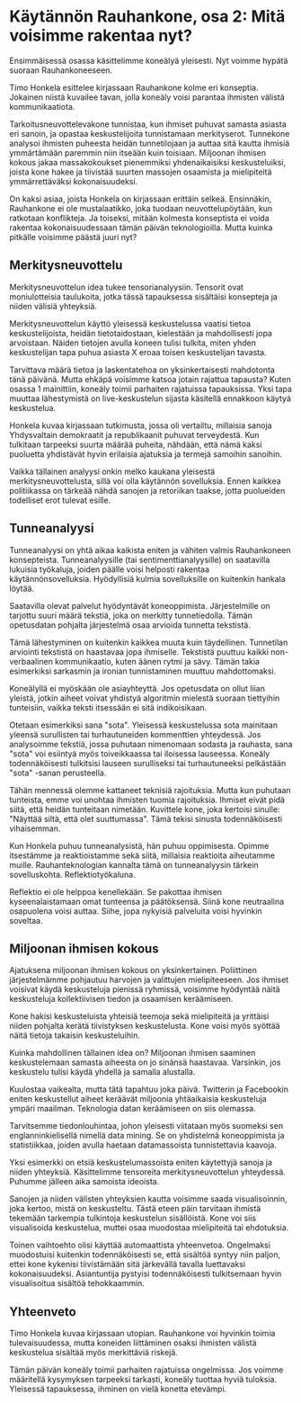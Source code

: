 # Käytännön Rauhankone, osa 2: Mitä voisimme rakentaa nyt?

Ensimmäisessä osassa käsittelimme koneälyä yleisesti. Nyt voimme hypätä suoraan Rauhankoneeseen.

Timo Honkela esittelee kirjassaan Rauhankone kolme eri konseptia. Jokainen niistä kuvailee tavan, jolla koneäly voisi parantaa ihmisten välistä kommunikaatiota.

Tarkoitusneuvottelevakone tunnistaa, kun ihmiset puhuvat samasta asiasta eri sanoin, ja opastaa keskustelijoita tunnistamaan merkityserot.
Tunnekone analysoi ihmisten puheesta heidän tunnetilojaan ja auttaa sitä kautta ihmisiä ymmärtämään paremmin niin itseään kuin toisiaan.
Miljoonan ihmisen kokous jakaa massakokoukset pienemmiksi yhdenaikaisiksi keskusteluiksi, joista kone hakee ja tiivistää suurten massojen osaamista ja mielipiteitä ymmärrettäväksi kokonaisuudeksi.

On kaksi asiaa, joista Honkela on kirjassaan erittäin selkeä. Ensinnäkin, Rauhankone ei ole mustalaatikko, joka tuodaan neuvottelupöytään, kun ratkotaan konflikteja. Ja toiseksi, mitään kolmesta konseptista ei voida rakentaa kokonaisuudessaan tämän päivän teknologioilla. Mutta kuinka pitkälle voisimme päästä juuri nyt?

## Merkitysneuvottelu

Merkitysneuvottelun idea tukee tensorianalyysiin. Tensorit ovat moniulotteisia taulukoita, jotka tässä tapauksessa sisältäisi konsepteja ja niiden välisiä yhteyksiä.

Merkitysneuvottelun käyttö yleisessä keskustelussa vaatisi tietoa keskustelijoista, heidän tietotaidostaan, kielestään ja mahdollisesti jopa arvoistaan. Näiden tietojen avulla koneen tulisi tulkita, miten yhden keskustelijan tapa puhua asiasta X eroaa toisen keskustelijan tavasta.

Tarvittava määrä tietoa ja laskentatehoa on yksinkertaisesti mahdotonta tänä päivänä. Mutta ehkäpä voisimme katsoa jotain rajattua tapausta? Kuten osassa 1 mainittiin, koneäly toimii parhaiten rajatuissa tapauksissa. Yksi tapa muuttaa lähestymistä on live-keskustelun sijasta käsitellä ennakkoon käytyä keskustelua.

Honkela kuvaa kirjassaan tutkimusta, jossa oli vertailtu, millaisia sanoja Yhdysvaltain demokraatit ja republikaanit puhuvat terveydestä. Kun tulkitaan tarpeeksi suurta määrää puheita, nähdään, että nämä kaksi puoluetta yhdistävät hyvin erilaisia ajatuksia ja termejä samoihin sanoihin.

Vaikka tällainen analyysi onkin melko kaukana yleisestä merkitysneuvottelusta, sillä voi olla käytännön sovelluksia. Ennen kaikkea politiikassa on tärkeää nähdä sanojen ja retoriikan taakse, jotta puolueiden todelliset erot tulevat esille.

## Tunneanalyysi

Tunneanalyysi on yhtä aikaa kaikista eniten ja vähiten valmis Rauhankoneen konsepteista. Tunneanalyysille (tai sentimenttianalyysille) on saatavilla lukuisia työkaluja, joiden päälle voisi helposti rakentaa käytännönsovelluksia. Hyödyllisiä kulmia sovelluksille on kuitenkin hankala löytää.

Saatavilla olevat palvelut hyödyntävät koneoppimista. Järjestelmille on tarjottu suuri määrä tekstiä, joka on merkitty tunnetiedolla. Tämän opetusdatan pohjalta järjestelmä osaa arvioida tunnetta tekstistä.

Tämä lähestyminen on kuitenkin kaikkea muuta kuin täydellinen. Tunnetilan arviointi tekstistä on haastavaa jopa ihmiselle. Tekstistä puuttuu kaikki non-verbaalinen kommunikaatio, kuten äänen rytmi ja sävy. Tämän takia esimerkiksi sarkasmin ja ironian tunnistaminen muuttuu mahdottomaksi.

Koneälyllä ei myöskään ole asiayhteyttä. Jos opetusdata on ollut liian yleistä, jotkin aiheet voivat yhdistyä algoritmin mielestä suoraan tiettyihin tunteisiin, vaikka teksti itsessään ei sitä indikoisikaan.

Otetaan esimerkiksi sana "sota". Yleisessä keskustelussa sota mainitaan yleensä surullisten tai turhautuneiden kommenttien yhteydessä. Jos analysoimme tekstiä, jossa puhutaan nimenomaan sodasta ja rauhasta, sana "sota" voi esiintyä myös toiveikkaassa tai iloisessa lauseessa. Koneäly todennäköisesti tulkitsisi lauseen surulliseksi tai turhautuneeksi pelkästään "sota" -sanan perusteella.

Tähän mennessä olemme kattaneet teknisiä rajoituksia. Mutta kun puhutaan tunteista, emme voi unohtaa ihmisten tuomia rajoituksia. Ihmiset eivät pidä siitä, että heidän tunteitaan nimetään. Kuvittele kone, joka kertoisi sinulle: "Näyttää siltä, että olet suuttumassa". Tämä tekisi sinusta todennäköisesti vihaisemman.

Kun Honkela puhuu tunneanalysistä, hän puhuu oppimisesta. Opimme itsestämme ja reaktioistamme sekä siitä, millaisia reaktioita aiheutamme muille. Rauhanteknologian kannalta tämä on tunneanalyysin tärkein sovelluskohta. Reflektiotyökaluna.

Reflektio ei ole helppoa kenellekään. Se pakottaa ihmisen kyseenalaistamaan omat tunteensa ja päätöksensä. Siinä kone neutraalina osapuolena voisi auttaa. Siihe, jopa nykyisiä palveluita voisi hyvinkin soveltaa.

## Miljoonan ihmisen kokous

Ajatuksena miljoonan ihmisen kokous on yksinkertainen. Poliittinen järjestelmämme pohjautuu harvojen ja valittujen mielipiteeseen. Jos ihmiset voisivat käydä keskusteluja pienissä ryhmissä, voisimme hyödyntää näitä keskusteluja kollektiivisen tiedon ja osaamisen keräämiseen.

Kone hakisi keskusteluista yhteisiä teemoja sekä mielipiteitä ja yrittäisi niiden pohjalta kerätä tiivistyksen keskustelusta. Kone voisi myös syöttää näitä tietoja takaisin keskusteluihin.

Kuinka mahdollinen tällainen idea on? Miljoonan ihmisen saaminen keskustelemaan samasta aiheesta on jo sinänsä haastavaa. Varsinkin, jos keskustelu tulisi käydä yhdellä ja samalla alustalla.

Kuulostaa vaikealta, mutta tätä tapahtuu joka päivä. Twitterin ja Facebookin eniten keskustellut aiheet keräävät miljoonia yhtäaikaisia keskusteluja ympäri maailman. Teknologia datan keräämiseen on siis olemassa.

Tarvitsemme tiedonlouhintaa, johon yleisesti viitataan myös suomeksi sen englanninkielisellä nimellä data mining. Se on yhdistelmä koneoppimista ja statistiikkaa, joiden avulla haetaan datamassoista tunnistettavia kaavoja.

Yksi esimerkki on etsiä keskustelumassoista eniten käytettyjä sanoja ja niiden yhteyksiä. Käsittelimme tensoreita merkitysneuvottelun yhteydessä. Puhumme jälleen aika samoista ideoista.

Sanojen ja niiden välisten yhteyksien kautta voisimme saada visualisoinnin, joka kertoo, mistä on keskusteltu. Tästä eteen päin tarvitaan ihmistä tekemään tarkempia tulkintoja keskustelun sisällöistä. Kone voi siis visualisoida keskustelua, muttei osaa muodostaa mielipiteitä tai ehdotuksia.

Toinen vaihtoehto olisi käyttää automaattista yhteenvetoa. Ongelmaksi muodostuisi kuitenkin todennäköisesti se, että sisältöä syntyy niin paljon, ettei kone kykenisi tiivistämään sitä järkevällä tavalla luettavaksi kokonaisuudeksi. Asiantuntija pystyisi todennäköisesti tulkitsemaan hyvin visualisoitua sisältöä tehokkaammin.


## Yhteenveto

Timo Honkela kuvaa kirjassaan utopian. Rauhankone voi hyvinkin toimia tulevaisuudessa, mutta koneiden liittäminen osaksi ihmisten välistä keskustelua sisältää myös merkittäviä riskejä.

Tämän päivän koneäly toimii parhaiten rajatuissa ongelmissa. Jos voimme määritellä kysymyksen tarpeeksi tarkasti, koneäly tuottaa hyviä tuloksia. Yleisessä tapauksessa, ihminen on vielä konetta etevämpi.
